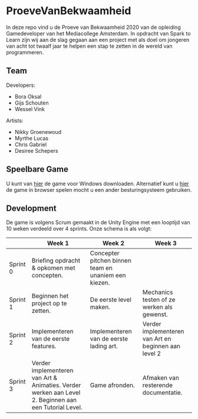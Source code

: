 # ProeveVanBekwaamheid
In deze repo vind u de Proeve van Bekwaamheid 2020 van de opleiding Gamedeveloper van het Mediacollege Amsterdam. In opdracht van Spark to Learn zijn wij aan de slag gegaan aan een project met als doel om jongeren van acht tot twaalf jaar te helpen een stap te zetten in de wereld van programmeren. 

## Team
Developers:
 - Bora Oksal
 - Gijs Schouten
 - Wessel Vink

Artists:
 - Nikky Groenewoud
 - Myrthe Lucas
 - Chris Gabriel
 - Desiree Schepers
 
 ## Speelbare Game
U kunt van [hier](link) de game voor Windows downloaden.
Alternatief kunt u [hier](link) de game in browser spelen mocht u een ander besturingsysteem gebruiken. 

## Development
De game is volgens Scrum gemaakt in de Unity Engine met een looptijd van 10 weken verdeeld over 4 sprints. Onze schema is als volgt: 

| | Week 1 | Week 2 | Week 3 |
| --- | --- | --- | --- |
|Sprint 0| Briefing opdracht & opkomen met concepten. | Concepter pitchen binnen team en unaniem een kiezen. |
|Sprint 1| Beginnen het project op te zetten. | De eerste level maken. | Mechanics testen of ze werken als gewenst. | 
|Sprint 2| Implementeren van de eerste features. | Implementeren van de eerste lading art. | Verder implementeren van Art en beginnen aan level 2 |
|Sprint 3| Verder implementeren van Art & Animaties. Verder werken aan Level 2. Beginnen aan een Tutorial Level. | Game afronden. | Afmaken van resterende documentatie. |  

